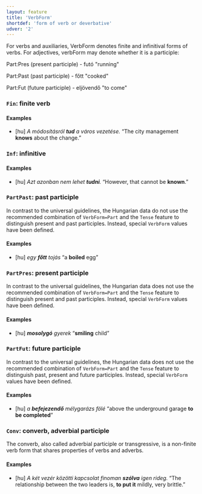 ```yaml
---
layout: feature
title: 'VerbForm'
shortdef: 'form of verb or deverbative'
udver: '2'
---
```


For verbs and auxiliaries, VerbForm denotes finite and infinitival forms of verbs. For adjectives, verbForm may denote whether it is a participle:

Part:Pres (present participle) - futó "running"

Part:Past (past participle) - főtt "cooked"

Part:Fut (future participle) - eljövendő "to come"

### <a name="Fin">`Fin`</a>: finite verb

#### Examples

* [hu] _A módosításról <b>tud</b> a város vezetése._ “The city management <b>knows</b> about the change.”

### <a name="Inf">`Inf`</a>: infinitive

#### Examples

* [hu] _Azt azonban nem lehet <b>tudni</b>._ “However, that cannot be <b>known</b>.”

### <a name="PartPast">`PartPast`</a>: past participle

In contrast to the universal guidelines, the Hungarian data do not use the recommended
combination of `VerbForm=Part` and the `Tense` feature to distinguish present and past
participles. Instead, special `VerbForm` values have been defined.

#### Examples

* [hu] _egy <b>főtt</b> tojás_ “a <b>boiled</b> egg”

### <a name="PartPres">`PartPres`</a>: present participle

In contrast to the universal guidelines, the Hungarian data does not use the recommended
combination of `VerbForm=Part` and the `Tense` feature to distinguish present and past
participles. Instead, special `VerbForm` values have been defined.

#### Examples

* [hu] _<b>mosolygó</b> gyerek_ “<b>smiling</b> child”

### <a name="PartFut">`PartFut`</a>: future participle

In contrast to the universal guidelines, the Hungarian data does not use the recommended
combination of `VerbForm=Part` and the `Tense` feature to distinguish past, present and future
participles. Instead, special `VerbForm` values have been defined.

#### Examples

* [hu] _a <b>befejezendő</b> mélygarázs fölé_ “above the underground garage <b>to be completed</b>”

### <a name="Conv">`Conv`</a>: converb, adverbial participle

The converb, also called adverbial participle or transgressive, is a non-finite
verb form that shares properties of verbs and adverbs.

#### Examples

* [hu] _A két vezér közötti kapcsolat finoman <b>szólva</b> igen rideg._ “The relationship between the two leaders is, <b>to put it</b> mildly, very brittle.”

<!-- Interlanguage links updated Út 9. května 2023, 20:03:51 CEST -->
